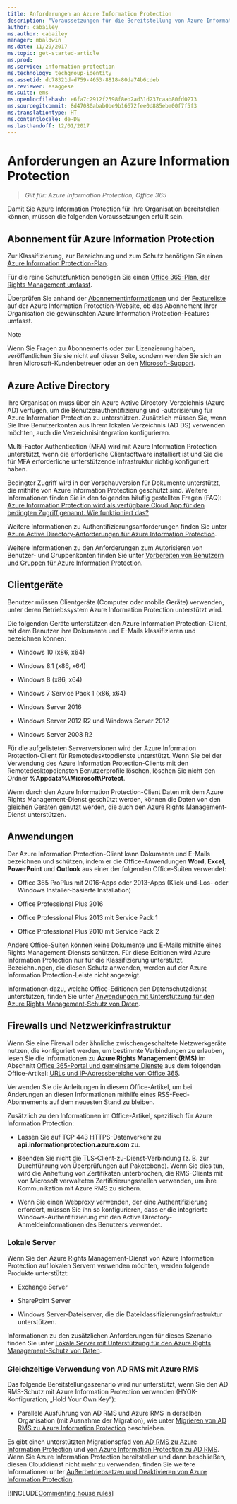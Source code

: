 ```yaml
---
title: Anforderungen an Azure Information Protection
description: "Voraussetzungen für die Bereitstellung von Azure Information Protection für Ihre Organisation."
author: cabailey
ms.author: cabailey
manager: mbaldwin
ms.date: 11/29/2017
ms.topic: get-started-article
ms.prod: 
ms.service: information-protection
ms.technology: techgroup-identity
ms.assetid: dc78321d-d759-4653-8818-80da74b6cdeb
ms.reviewer: esaggese
ms.suite: ems
ms.openlocfilehash: e6fa7c2912f2598f8eb2ad31d237caab80fd0273
ms.sourcegitcommit: 8d47080abab0be9b16672fee0d885ebe00f7f5f3
ms.translationtype: HT
ms.contentlocale: de-DE
ms.lasthandoff: 12/01/2017
---
```

# <a name="requirements-for-azure-information-protection"></a>Anforderungen an Azure Information Protection

>*Gilt für: Azure Information Protection, Office 365*

Damit Sie Azure Information Protection für Ihre Organisation bereitstellen können, müssen die folgenden Voraussetzungen erfüllt sein. 

## <a name="subscription-for-azure-information-protection"></a>Abonnement für Azure Information Protection

Zur Klassifizierung, zur Bezeichnung und zum Schutz benötigen Sie einen [Azure Information Protection-Plan](https://www.microsoft.com/cloud-platform/azure-information-protection-pricing). 

Für die reine Schutzfunktion benötigen Sie einen [Office 365-Plan, der Rights Management umfasst](http://download.microsoft.com/download/E/C/F/ECF42E71-4EC0-48FF-AA00-577AC14D5B5C/Azure_Information_Protection_licensing_datasheet_EN-US.pdf).

Überprüfen Sie anhand der [Abonnementinformationen](https://www.microsoft.com/cloud-platform/azure-information-protection-pricing) und der [Featureliste](https://www.microsoft.com/cloud-platform/azure-information-protection-features) auf der Azure Information Protection-Website, ob das Abonnement Ihrer Organisation die gewünschten Azure Information Protection-Features umfasst.

> [!NOTE]
> Wenn Sie Fragen zu Abonnements oder zur Lizenzierung haben, veröffentlichen Sie sie nicht auf dieser Seite, sondern wenden Sie sich an Ihren Microsoft-Kundenbetreuer oder an den [Microsoft-Support](information-support.md#to-contact-microsoft-support).

## <a name="azure-active-directory"></a>Azure Active Directory

Ihre Organisation muss über ein Azure Active Directory-Verzeichnis (Azure AD) verfügen, um die Benutzerauthentifizierung und -autorisierung für Azure Information Protection zu unterstützen. Zusätzlich müssen Sie, wenn Sie Ihre Benutzerkonten aus Ihrem lokalen Verzeichnis (AD DS) verwenden möchten, auch die Verzeichnisintegration konfigurieren.

Multi-Factor Authentication (MFA) wird mit Azure Information Protection unterstützt, wenn die erforderliche Clientsoftware installiert ist und Sie die für MFA erforderliche unterstützende Infrastruktur richtig konfiguriert haben.

Bedingter Zugriff wird in der Vorschauversion für Dokumente unterstützt, die mithilfe von Azure Information Protection geschützt sind. Weitere Informationen finden Sie in den folgenden häufig gestellten Fragen (FAQ): [Azure Information Protection wird als verfügbare Cloud App für den bedingten Zugriff genannt. Wie funktioniert das?](faqs.md#i-see-azure-information-protection-is-listed-as-an-available-cloud-app-for-conditional-accesshow-does-this-work)

Weitere Informationen zu Authentifizierungsanforderungen finden Sie unter [Azure Active Directory-Anforderungen für Azure Information Protection](requirements-azure-ad.md). 

Weitere Informationen zu den Anforderungen zum Autorisieren von Benutzer- und Gruppenkonten finden Sie unter [Vorbereiten von Benutzern und Gruppen für Azure Information Protection](../plan-design/prepare.md).

## <a name="client-devices"></a>Clientgeräte

Benutzer müssen Clientgeräte (Computer oder mobile Geräte) verwenden, unter deren Betriebssystem Azure Information Protection unterstützt wird.

Die folgenden Geräte unterstützen den Azure Information Protection-Client, mit dem Benutzer ihre Dokumente und E-Mails klassifizieren und bezeichnen können:

- Windows 10 (x86, x64)

- Windows 8.1 (x86, x64)

- Windows 8 (x86, x64)

- Windows 7 Service Pack 1 (x86, x64)

- Windows Server 2016 

- Windows Server 2012 R2 und Windows Server 2012

- Windows Server 2008 R2 

Für die aufgelisteten Serverversionen wird der Azure Information Protection-Client für Remotedesktopdienste unterstützt. Wenn Sie bei der Verwendung des Azure Information Protection-Clients mit den Remotedesktopdiensten Benutzerprofile löschen, löschen Sie nicht den Ordner **%Appdata%\Microsoft\Protect**.

Wenn durch den Azure Information Protection-Client Daten mit dem Azure Rights Management-Dienst geschützt werden, können die Daten von den [gleichen Geräten](requirements-client-devices.md) genutzt werden, die auch den Azure Rights Management-Dienst unterstützen.

## <a name="applications"></a>Anwendungen

Der Azure Information Protection-Client kann Dokumente und E-Mails bezeichnen und schützen, indem er die Office-Anwendungen **Word**, **Excel**, **PowerPoint** und **Outlook** aus einer der folgenden Office-Suiten verwendet:

- Office 365 ProPlus mit 2016-Apps oder 2013-Apps (Klick-und-Los- oder Windows Installer-basierte Installation)

- Office Professional Plus 2016

- Office Professional Plus 2013 mit Service Pack 1

- Office Professional Plus 2010 mit Service Pack 2

Andere Office-Suiten können keine Dokumente und E-Mails mithilfe eines Rights Management-Diensts schützen. Für diese Editionen wird Azure Information Protection nur für die Klassifizierung unterstützt. Bezeichnungen, die diesen Schutz anwenden, werden auf der Azure Information Protection-Leiste nicht angezeigt. 

Informationen dazu, welche Office-Editionen den Datenschutzdienst unterstützen, finden Sie unter [Anwendungen mit Unterstützung für den Azure Rights Management-Schutz von Daten](requirements-applications.md).

## <a name="firewalls-and-network-infrastructure"></a>Firewalls und Netzwerkinfrastruktur

Wenn Sie eine Firewall oder ähnliche zwischengeschaltete Netzwerkgeräte nutzen, die konfiguriert werden, um bestimmte Verbindungen zu erlauben, lesen Sie die Informationen zu **Azure Rights Management (RMS)** im Abschnitt [Office 365-Portal und gemeinsame Dienste](https://support.office.com/en-us/article/Office-365-URLs-and-IP-address-ranges-8548a211-3fe7-47cb-abb1-355ea5aa88a2?ui=en-US&rs=en-US&ad=US#bkmk_portal-identity) aus dem folgenden Office-Artikel: [URLs und IP-Adressbereiche von Office 365](https://support.office.com/en-US/article/Office-365-URLs-and-IP-address-ranges-8548a211-3fe7-47cb-abb1-355ea5aa88a2).

Verwenden Sie die Anleitungen in diesem Office-Artikel, um bei Änderungen an diesen Informationen mithilfe eines RSS-Feed-Abonnements auf dem neuesten Stand zu bleiben.

Zusätzlich zu den Informationen im Office-Artikel, spezifisch für Azure Information Protection:

- Lassen Sie auf TCP 443 HTTPS-Datenverkehr zu **api.informationprotection.azure.com** zu.

- Beenden Sie nicht die TLS-Client-zu-Dienst-Verbindung (z. B. zur Durchführung von Überprüfungen auf Paketebene). Wenn Sie dies tun, wird die Anheftung von Zertifikaten unterbrochen, die RMS-Clients mit von Microsoft verwalteten Zertifizierungsstellen verwenden, um ihre Kommunikation mit Azure RMS zu sichern.

- Wenn Sie einen Webproxy verwenden, der eine Authentifizierung erfordert, müssen Sie ihn so konfigurieren, dass er die integrierte Windows-Authentifizierung mit den Active Directory-Anmeldeinformationen des Benutzers verwendet.


### <a name="on-premises-servers"></a>Lokale Server

Wenn Sie den Azure Rights Management-Dienst von Azure Information Protection auf lokalen Servern verwenden möchten, werden folgende Produkte unterstützt:

- Exchange Server

- SharePoint Server

- Windows Server-Dateiserver, die die Dateiklassifizierungsinfrastruktur unterstützen.

Informationen zu den zusätzlichen Anforderungen für dieses Szenario finden Sie unter [Lokale Server mit Unterstützung für den Azure Rights Management-Schutz von Daten](requirements-servers.md).

### <a name="coexistence-of-ad-rms-with-azure-rms"></a>Gleichzeitige Verwendung von AD RMS mit Azure RMS

Das folgende Bereitstellungsszenario wird nur unterstützt, wenn Sie den AD RMS-Schutz mit Azure Information Protection verwenden (HYOK-Konfiguration, „Hold Your Own Key“):

- Parallele Ausführung von AD RMS und Azure RMS in derselben Organisation (mit Ausnahme der Migration), wie unter [Migrieren von AD RMS zu Azure Information Protection](../plan-design/migrate-from-ad-rms-to-azure-rms.md) beschrieben.

Es gibt einen unterstützten Migrationspfad [von AD RMS zu Azure Information Protection](http://technet.microsoft.com/library/Dn858447.aspx) und [von Azure Information Protection zu AD RMS](/powershell/module/aadrm/Set-AadrmMigrationUrl). Wenn Sie Azure Information Protection bereitstellen und dann beschließen, diesen Clouddienst nicht mehr zu verwenden, finden Sie weitere Informationen unter [Außerbetriebsetzen und Deaktivieren von Azure Information Protection](../deploy-use/decommission-deactivate.md).

[!INCLUDE[Commenting house rules](../includes/houserules.md)]


